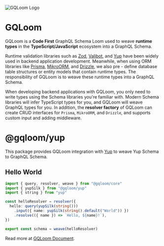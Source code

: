 ![GQLoom Logo](https://github.com/modevol-com/gqloom/blob/main/gqloom.svg?raw=true)

# GQLoom

GQLoom is a **Code First** GraphQL Schema Loom used to weave **runtime types** in the **TypeScript/JavaScript** ecosystem into a GraphQL Schema.

Runtime validation libraries such as [Zod](https://zod.dev/), [Valibot](https://valibot.dev/), and [Yup](https://github.com/jquense/yup) have been widely used in backend application development. Meanwhile, when using ORM libraries like [Prisma](https://www.prisma.io/), [MikroORM](https://mikro-orm.io/), and [Drizzle](https://orm.drizzle.team/), we also pre - define database table structures or entity models that contain runtime types.
The responsibility of GQLoom is to weave these runtime types into a GraphQL Schema.

When developing backend applications with GQLoom, you only need to write types using the Schema libraries you're familiar with. Modern Schema libraries will infer TypeScript types for you, and GQLoom will weave GraphQL types for you.
In addition, the **resolver factory** of GQLoom can create CRUD interfaces for `Prisma`, `MikroORM`, and `Drizzle`, and supports custom input and adding middleware.

# @gqloom/yup

This package provides GQLoom integration with [Yup](https://github.com/jquense/yup) to weave Yup Schema to GraphQL Schema.

## Hello World

```ts
import { query, resolver, weave } from "@gqloom/core"
import { yupSilk } from "@gqloom/yup"
import { string } from "yup"

const helloResolver = resolver({
  hello: query(yupSilk(string()))
    .input({ name: yupSilk(string().default("World")) })
    .resolve(({ name }) => `Hello, ${name}!`),
})

export const schema = weave(helloResolver)
```

Read more at [GQLoom Document](https://gqloom.dev/docs/schema/yup).
